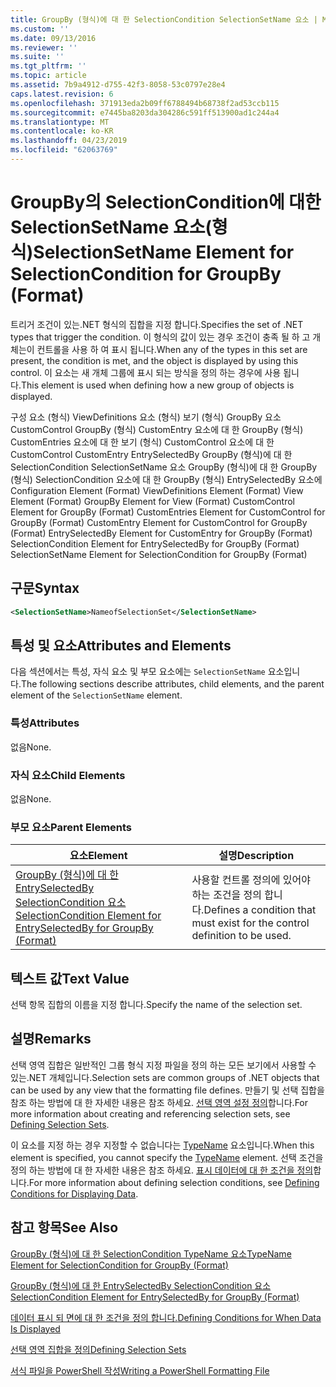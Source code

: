 ```yaml
---
title: GroupBy (형식)에 대 한 SelectionCondition SelectionSetName 요소 | Microsoft Docs
ms.custom: ''
ms.date: 09/13/2016
ms.reviewer: ''
ms.suite: ''
ms.tgt_pltfrm: ''
ms.topic: article
ms.assetid: 7b9a4912-d755-42f3-8058-53c0797e28e4
caps.latest.revision: 6
ms.openlocfilehash: 371913eda2b09ff6788494b68738f2ad53ccb115
ms.sourcegitcommit: e7445ba8203da304286c591ff513900ad1c244a4
ms.translationtype: MT
ms.contentlocale: ko-KR
ms.lasthandoff: 04/23/2019
ms.locfileid: "62063769"
---
```

# <a name="selectionsetname-element-for-selectioncondition-for-groupby-format"></a><span data-ttu-id="72afd-102">GroupBy의 SelectionCondition에 대한 SelectionSetName 요소(형식)</span><span class="sxs-lookup"><span data-stu-id="72afd-102">SelectionSetName Element for SelectionCondition for GroupBy (Format)</span></span>

<span data-ttu-id="72afd-103">트리거 조건이 있는.NET 형식의 집합을 지정 합니다.</span><span class="sxs-lookup"><span data-stu-id="72afd-103">Specifies the set of .NET types that trigger the condition.</span></span> <span data-ttu-id="72afd-104">이 형식의 값이 있는 경우 조건이 충족 될 하 고 개체는이 컨트롤을 사용 하 여 표시 됩니다.</span><span class="sxs-lookup"><span data-stu-id="72afd-104">When any of the types in this set are present, the condition is met, and the object is displayed by using this control.</span></span> <span data-ttu-id="72afd-105">이 요소는 새 개체 그룹에 표시 되는 방식을 정의 하는 경우에 사용 됩니다.</span><span class="sxs-lookup"><span data-stu-id="72afd-105">This element is used when defining how a new group of objects is displayed.</span></span>

<span data-ttu-id="72afd-106">구성 요소 (형식) ViewDefinitions 요소 (형식) 보기 (형식) GroupBy 요소 CustomControl GroupBy (형식) CustomEntry 요소에 대 한 GroupBy (형식) CustomEntries 요소에 대 한 보기 (형식) CustomControl 요소에 대 한 CustomControl CustomEntry EntrySelectedBy GroupBy (형식)에 대 한 SelectionCondition SelectionSetName 요소 GroupBy (형식)에 대 한 GroupBy (형식) SelectionCondition 요소에 대 한 GroupBy (형식) EntrySelectedBy 요소에</span><span class="sxs-lookup"><span data-stu-id="72afd-106">Configuration Element (Format) ViewDefinitions Element (Format) View Element (Format) GroupBy Element for View (Format) CustomControl Element for GroupBy (Format) CustomEntries Element for CustomControl for GroupBy (Format) CustomEntry Element for CustomControl for GroupBy (Format) EntrySelectedBy Element for CustomEntry for GroupBy (Format) SelectionCondition Element for EntrySelectedBy for GroupBy (Format) SelectionSetName Element for SelectionCondition for GroupBy (Format)</span></span>

## <a name="syntax"></a><span data-ttu-id="72afd-107">구문</span><span class="sxs-lookup"><span data-stu-id="72afd-107">Syntax</span></span>

```xml
<SelectionSetName>NameofSelectionSet</SelectionSetName>
```

## <a name="attributes-and-elements"></a><span data-ttu-id="72afd-108">특성 및 요소</span><span class="sxs-lookup"><span data-stu-id="72afd-108">Attributes and Elements</span></span>

<span data-ttu-id="72afd-109">다음 섹션에서는 특성, 자식 요소 및 부모 요소에는 `SelectionSetName` 요소입니다.</span><span class="sxs-lookup"><span data-stu-id="72afd-109">The following sections describe attributes, child elements, and the parent element of the `SelectionSetName` element.</span></span>

### <a name="attributes"></a><span data-ttu-id="72afd-110">특성</span><span class="sxs-lookup"><span data-stu-id="72afd-110">Attributes</span></span>

<span data-ttu-id="72afd-111">없음</span><span class="sxs-lookup"><span data-stu-id="72afd-111">None.</span></span>

### <a name="child-elements"></a><span data-ttu-id="72afd-112">자식 요소</span><span class="sxs-lookup"><span data-stu-id="72afd-112">Child Elements</span></span>

<span data-ttu-id="72afd-113">없음</span><span class="sxs-lookup"><span data-stu-id="72afd-113">None.</span></span>

### <a name="parent-elements"></a><span data-ttu-id="72afd-114">부모 요소</span><span class="sxs-lookup"><span data-stu-id="72afd-114">Parent Elements</span></span>

|<span data-ttu-id="72afd-115">요소</span><span class="sxs-lookup"><span data-stu-id="72afd-115">Element</span></span>|<span data-ttu-id="72afd-116">설명</span><span class="sxs-lookup"><span data-stu-id="72afd-116">Description</span></span>|
|-------------|-----------------|
|[<span data-ttu-id="72afd-117">GroupBy (형식)에 대 한 EntrySelectedBy SelectionCondition 요소</span><span class="sxs-lookup"><span data-stu-id="72afd-117">SelectionCondition Element for EntrySelectedBy for GroupBy (Format)</span></span>](./selectioncondition-element-for-entryselectedby-for-groupby-format.md)|<span data-ttu-id="72afd-118">사용할 컨트롤 정의에 있어야 하는 조건을 정의 합니다.</span><span class="sxs-lookup"><span data-stu-id="72afd-118">Defines a condition that must exist for the control definition to be used.</span></span>|

## <a name="text-value"></a><span data-ttu-id="72afd-119">텍스트 값</span><span class="sxs-lookup"><span data-stu-id="72afd-119">Text Value</span></span>

<span data-ttu-id="72afd-120">선택 항목 집합의 이름을 지정 합니다.</span><span class="sxs-lookup"><span data-stu-id="72afd-120">Specify the name of the selection set.</span></span>

## <a name="remarks"></a><span data-ttu-id="72afd-121">설명</span><span class="sxs-lookup"><span data-stu-id="72afd-121">Remarks</span></span>

<span data-ttu-id="72afd-122">선택 영역 집합은 일반적인 그룹 형식 지정 파일을 정의 하는 모든 보기에서 사용할 수 있는.NET 개체입니다.</span><span class="sxs-lookup"><span data-stu-id="72afd-122">Selection sets are common groups of .NET objects that can be used by any view that the formatting file defines.</span></span> <span data-ttu-id="72afd-123">만들기 및 선택 집합을 참조 하는 방법에 대 한 자세한 내용은 참조 하세요. [선택 영역 설정 정의](./defining-selection-sets.md)합니다.</span><span class="sxs-lookup"><span data-stu-id="72afd-123">For more information about creating and referencing selection sets, see [Defining Selection Sets](./defining-selection-sets.md).</span></span>

<span data-ttu-id="72afd-124">이 요소를 지정 하는 경우 지정할 수 없습니다는 [TypeName](./typename-element-for-selectioncondition-for-groupby-format.md) 요소입니다.</span><span class="sxs-lookup"><span data-stu-id="72afd-124">When this element is specified, you cannot specify the [TypeName](./typename-element-for-selectioncondition-for-groupby-format.md) element.</span></span> <span data-ttu-id="72afd-125">선택 조건을 정의 하는 방법에 대 한 자세한 내용은 참조 하세요. [표시 데이터에 대 한 조건을 정의](./defining-conditions-for-displaying-data.md)합니다.</span><span class="sxs-lookup"><span data-stu-id="72afd-125">For more information about defining selection conditions, see [Defining Conditions for Displaying Data](./defining-conditions-for-displaying-data.md).</span></span>

## <a name="see-also"></a><span data-ttu-id="72afd-126">참고 항목</span><span class="sxs-lookup"><span data-stu-id="72afd-126">See Also</span></span>

[<span data-ttu-id="72afd-127">GroupBy (형식)에 대 한 SelectionCondition TypeName 요소</span><span class="sxs-lookup"><span data-stu-id="72afd-127">TypeName Element for SelectionCondition for GroupBy (Format)</span></span>](./typename-element-for-selectioncondition-for-groupby-format.md)

[<span data-ttu-id="72afd-128">GroupBy (형식)에 대 한 EntrySelectedBy SelectionCondition 요소</span><span class="sxs-lookup"><span data-stu-id="72afd-128">SelectionCondition Element for EntrySelectedBy for GroupBy (Format)</span></span>](./selectioncondition-element-for-entryselectedby-for-groupby-format.md)

[<span data-ttu-id="72afd-129">데이터 표시 되 면에 대 한 조건을 정의 합니다.</span><span class="sxs-lookup"><span data-stu-id="72afd-129">Defining Conditions for When Data Is Displayed</span></span>](./defining-conditions-for-displaying-data.md)

[<span data-ttu-id="72afd-130">선택 영역 집합을 정의</span><span class="sxs-lookup"><span data-stu-id="72afd-130">Defining Selection Sets</span></span>](./defining-selection-sets.md)

[<span data-ttu-id="72afd-131">서식 파일을 PowerShell 작성</span><span class="sxs-lookup"><span data-stu-id="72afd-131">Writing a PowerShell Formatting File</span></span>](./writing-a-powershell-formatting-file.md)
